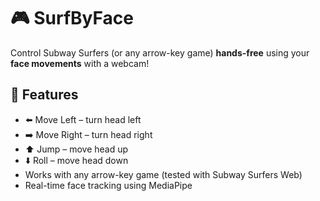 # 🎮 SurfByFace

Control Subway Surfers (or any arrow-key game) **hands-free** using your **face movements** with a webcam!

## 🚀 Features
- ⬅️ Move Left – turn head left  
- ➡️ Move Right – turn head right  
- ⬆️ Jump – move head up  
- ⬇️ Roll – move head down  
- Works with any arrow-key game (tested with Subway Surfers Web)  
- Real-time face tracking using MediaPipe 
